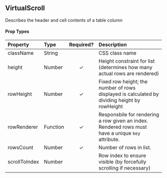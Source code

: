 VirtualScroll
---------------

Describes the header and cell contents of a table column

#### Prop Types
| Property | Type | Required? | Description |
|:---|:---|:---:|:---|
| className | String |  | CSS class name |
| height | Number | ✓ | Height constraint for list (determines how many actual rows are rendered) |
| rowHeight | Number | ✓ | Fixed row height; the number of rows displayed is calculated by dividing height by rowHeight |
| rowRenderer | Function | ✓ | Responsbile for rendering a row given an index. Rendered rows must have a unique `key` attribute. |
| rowsCount | Number | ✓ | Number of rows in list. |
| scrollToIndex | Number |  | Row index to ensure visible (by forcefully scrolling if necessary) |
